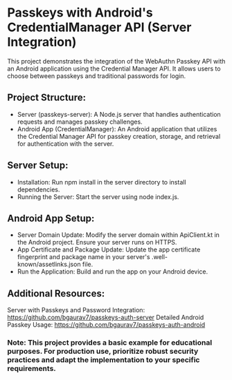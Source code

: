 # Passkeys with Android's CredentialManager API (Server Integration)

This project demonstrates the integration of the WebAuthn Passkey API with an Android application using the Credential Manager API. It allows users to choose between passkeys and traditional passwords for login.

## Project Structure:

- Server (passkeys-server): A Node.js server that handles authentication requests and manages passkey challenges.
- Android App (CredentialManager): An Android application that utilizes the Credential Manager API for passkey creation, storage, and retrieval for authentication with the server.

## Server Setup:

- Installation: Run npm install in the server directory to install dependencies.
- Running the Server: Start the server using node index.js.

## Android App Setup:

- Server Domain Update: Modify the server domain within ApiClient.kt in the Android project. Ensure your server runs on HTTPS.
- App Certificate and Package Update: Update the app certificate fingerprint and package name in your server's .well-known/assetlinks.json file.
- Run the Application: Build and run the app on your Android device.

## Additional Resources:

Server with Passkeys and Password Integration: https://github.com/bgaurav7/passkeys-auth-server
Detailed Android Passkey Usage: https://github.com/bgaurav7/passkeys-auth-android

### Note: This project provides a basic example for educational purposes. For production use, prioritize robust security practices and adapt the implementation to your specific requirements.